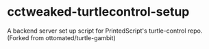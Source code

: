 # cctweaked-turtlecontrol-setup
A backend server set up script for PrintedScript's turtle-control repo. (Forked from ottomated/turtle-gambit)

